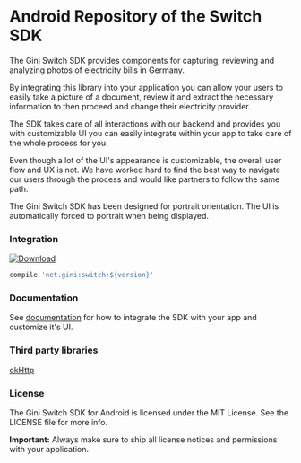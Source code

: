 # Android Repository of the Switch SDK
The Gini Switch SDK provides components for capturing, reviewing and analyzing photos of electricity bills in Germany.

By integrating this library into your application you can allow your users to easily take a picture of a document, review it and extract the necessary information to then proceed and change their electricity provider.

The SDK takes care of all interactions with our backend and provides you with customizable UI you can easily integrate within your app to take care of the whole process for you.

Even though a lot of the UI's appearance is customizable, the overall user flow and UX is not. We have worked hard to find the best way to navigate our users through the process and would like partners to follow the same path.

The Gini Switch SDK has been designed for portrait orientation. The UI is automatically forced to portrait when being displayed.

### Integration
[ ![Download](https://api.bintray.com/packages/gini/maven/switch/images/download.svg) ](https://bintray.com/gini/maven/switch/_latestVersion)
```Groovy
compile 'net.gini:switch:${version}'
```

### Documentation
See [documentation](http://developer.gini.net/gini-switch-sdk-android/index.html) for how to integrate the SDK with your app and customize it's UI.


### Third party libraries
[okHttp](http://square.github.io/okhttp/)

### License

The Gini Switch SDK for Android is licensed under the MIT License. See the LICENSE file for more info.

**Important:** Always make sure to ship all license notices and permissions with your application.

